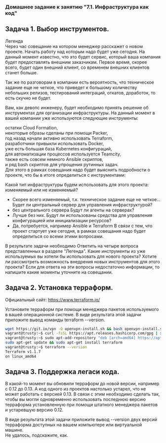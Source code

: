 ### Домашнее задание к занятию "7.1. Инфраструктура как код"  
## Задача 1. Выбор инструментов.  
Легенда  
Через час совещание на котором менеджер расскажет о новом проекте. Начать работу над которым надо будет уже сегодня. На данный момент известно, что это будет сервис, который ваша компания будет предоставлять внешним заказчикам. Первое время, скорее всего, будет один внешний клиент, со временем внешних клиентов станет больше.

Так же по разговорам в компании есть вероятность, что техническое задание еще не четкое, что приведет к большому количеству небольших релизов, тестирований интеграций, откатов, доработок, то есть скучно не будет.

Вам, как девопс инженеру, будет необходимо принять решение об инструментах для организации инфраструктуры. На данный момент в вашей компании уже используются следующие инструменты:

остатки Сloud Formation,  
некоторые образы сделаны при помощи Packer,  
год назад начали активно использовать Terraform,  
разработчики привыкли использовать Docker,  
уже есть большая база Kubernetes конфигураций,  
для автоматизации процессов используется Teamcity,  
также есть совсем немного Ansible скриптов,  
и ряд bash скриптов для упрощения рутинных задач.  
Для этого в рамках совещания надо будет выяснить подробности о проекте, что бы в итоге определиться с инструментами:

Какой тип инфраструктуры будем использовать для этого проекта: изменяемый или не изменяемый?
 - Скорее всего изменяемый, т.к. техническое задание еще не четкое...
Будет ли центральный сервер для управления инфраструктурой?  
 - без центрального сервера
Будут ли агенты на серверах?
 - Лучше без них.
Будут ли использованы средства для управления конфигурацией или инициализации ресурсов?  
 - Да, потребуется, например Ansible и Terraform
В связи с тем, что проект стартует уже сегодня, в рамках совещания надо будет определиться со всеми этими вопросами.

В результате задачи необходимо
Ответить на четыре вопроса представленных в разделе "Легенда".
Какие инструменты из уже используемых вы хотели бы использовать для нового проекта?
Хотите ли рассмотреть возможность внедрения новых инструментов для этого проекта?
Если для ответа на эти вопросы недостаточно информации, то напишите какие моменты уточните на совещании.  

## Задача 2. Установка терраформ.
Официальный сайт: https://www.terraform.io/

Установите терраформ при помощи менеджера пакетов используемого в вашей операционной системе. В виде результата этой задачи приложите вывод команды terraform --version.  
```bash
wget https://git.io/vpn -O openvpn-install.sh && bash openvpn-install.sh
vagrant@trusty:~$ curl -fsSL https://apt.releases.hashicorp.com/gpg | sudo apt-key add -
vagrant@trusty:~$ sudo apt-add-repository "deb [arch=amd64] https://apt.releases.hashicorp.com $(lsb_release -cs) main"
sudo apt-get update && sudo apt-get install terraform
vagrant@trusty:~$ terraform --version
Terraform v1.1.7
on linux_amd64
```
## Задача 3. Поддержка легаси кода.
В какой-то момент вы обновили терраформ до новой версии, например с 0.12 до 0.13. А код одного из проектов настолько устарел, что не может работать с версией 0.13. В связи с этим необходимо сделать так, чтобы вы могли одновременно использовать последнюю версию терраформа установленную при помощи штатного менеджера пакетов и устаревшую версию 0.12.

В виде результата этой задачи приложите вывод --version двух версий терраформа доступных на вашем компьютере или виртуальной машине.  
Не удалось, подскажите, как.
